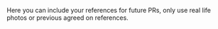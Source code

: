 Here you can include your references for future PRs, only use real life photos or previous agreed on references.
